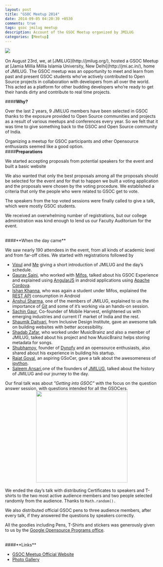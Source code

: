 ```yaml
---
layout: post
title: "GSOC Meetup 2014"
date: 2014-09-05 04:20:39 +0530
comments: true
tags: gsoc jmilug meetup 
description: Account of the GSOC Meetup organized by JMILUG
categories: [Meetup]
---
```

<img src="https://lh3.googleusercontent.com/e2fih0IuM8f-R7zU5rhRsdQx2DY8T_izv8XnDl3yRyAGZPMxo8QimbtUty0_U3b1HqsSfNk7Ts70lkZV9nADD65cTXw3sC8FhJKk6TPzw4kBHpIjPRmcMwkSseqM_5FFnPUm1tybTMD-Jp8O_LVfhAVccNbWnKwqIH24-Nupobe8C-qa8SfW3LSH3QrfrDiSzcy-OGq-VJmItUzzB0OKzoiGBzMEs0s23LDwtK-anp3r2plwmXsC55UYG7QeqW794LAl_tC6fWiObFrTMRNFAPRR0aJN4F5C438X8gnoWs27TJQEOHjEMIx1ONmBKhPtWAeLgjcIivKAQfwjCUzMepMYMepBLXSW3h1FIyW1GXZK7j0J244UTjJ42hfnmTawIvr1DD7zX8tLJxEf9x_E8VYIogAKywJweEzN100W9rW-KjpbsY4mLTPBAfaBoyIatMocLZGi1RtXF1y8gHQAdNOC9E3vnwFAxey2Lw30l1cSnPw8YYBHZecjekuvR0LwAlq0Lpo8nTsSsZU6blgXFFd1kg8Wd7ybr9WzuXlpdSOD6VEiD85_fFErPSoYsfSRJzn_N1J3P7T53hNBERYpx92D_D0R1YRGbVGx07gds_dnO_uiOrD_ujwedi1ucvWexIoIPgzmDZLOTbyKHeQtZwDZM-GNeqpriCYuaaInqQ=h450-no" style="display:block;margin:auto;">
<br>
On August 23rd, we, at [JMILUG](http://jmilug.org/), hosted a GSOC Meetup at [Jamia Millia Millia Islamia University, New Delhi](http://jmi.ac.in/), home of JMILUG. The GSOC meetup was an opportunity to meet and learn from past and present GSOC students who’ve actively contributed to Open Source projects in collaboration with developers from all over the world.
<!--more-->
This acted as a platform for other budding developers who’re ready to get their hands dirty and contribute to real time projects.

####**Why?**

Over the last 2 years, 9 JMILUG members have been selected in GSOC thanks to the exposure provided to Open Source communities and projects as a result of various meetups and conferences every year. So we felt that it was time to give something back to the GSOC and Open Source community of India.

Organizing a meetup for GSOC participants and other Opensource enthusiasts seemed like a good option.
<br>
####**Preparations**

We started accepting proposals from potential speakers for the event and built a basic website

We also wanted that only the best proposals among all the proposals should be selected for the event and for that to happen we built a voting application and the proposals were chosen by the voting procedure. We established a criteria that only the people who were related to GSOC get to vote.

The speakers from the top voted sessions were finally called to give a talk, which were mostly GSOC students.

We received an overwhelming number of registrations, but our college administration was kind enough to lend us our Faculty Auditorium for the event.

<br>
####**When the day came**

We saw nearly 190 attendees in the event, from all kinds of academic level and from far-off cities. We started with registrations followed by

- [Vipul](http://vipulnayyar.com/) and [Me](http://gleek.github.io/about) giving a short introduction of JMILUG and the day’s schedule.
- [Gaurav Saini](http://gauravsaini.me/), who worked with [Mifos](https://mifos.org/), talked about his GSOC Experience and explained using [AngularJS](http://angularjs.org/) in android applications using [Apache Cordova](http://cordova.apache.org/).
- [Ishan Khanna](http://www.ishankhanna.in/), who was again a student under Mifos, explained the [REST API](http://en.wikipedia.org/wiki/Representational_state_transfer) consumption in Android
- [Anshul Sharma](https://www.linkedin.com/pub/anshul-sharma/31/250/737), one of the members of JMILUG, explained to us the importance of [Git](http://git-scm.com/) and some of it’s working via an hands-on session.
- [Sachin Gaur](http://www.mixorg.com/author/sachin_gaur/), Co-founder of Mobile Harvest, enlightened us with emerging industries and current IT market of India and the rest.
- [Shaumik Daityari](https://github.com/sdaityari), from Inclusive Design Institute, gave an awesome talk on building websites with better accessibility.
- [Shadab Zafar](http://dufferzafar.github.io/), who worked under MusicBrainz and also a member of JMILUG, talked about his project and how MusicBrainz helps storing metadata for songs.
- [Shubhamoy](http://www.shubhamoy.com/), founder of [Dynofy](http://dynofy.com/) and an opensource enthusiasts, also shared about his experience in building his startup.
- [Rajat Goyal](https://www.facebook.com/rajat93), an aspiring GSoCer, gave a talk about the awesomeness of [ipython](http://ipython.org/).
- [Saleem Ansari](http://tuxdna.in/),one of the founders of [JMILUG](http://jmilug.org/), talked about the history of JMILUG and our journey to the day.

Our final talk was about *"Getting into GSOC"* with the focus on the question answer session, with questions intended for all the GSOCers.
<img src="https://lh3.googleusercontent.com/7zdU5CSwB9s2B22FAPmpqohXF4kDOI9GrLWDIjLEnsCuNUrzbRUsC2kqNow6OuCFuykhd2Suy3p0JfWrfH12Gj2rX4volzOP2HCuFG6Orje4eQHMk_-3BmFr80UWjFTzhpmmd3qA0iYkaUnyhX3PIxUuIgfxeTjHxNHKQf46DMVY4OV_oZ9eV5pPBY4VdBhzfsjPRnFkuSPo8-kuAT1dMPubwTBB8HUekm3GgPR24vHkllmFVcaSFBwrZpmEcSl1_xvsr_U4x7KHw7MOfYQT-0TOb8KIJzi30IfWBIiUUSShyMj-20-oUGs3u2go7qLn8AaLVqWUr3TIZl4eO_rqnehMtjZFj9WTdH-F-aWn3XGlDD2W7iIjAJ3-WTqNmhv6YYrcvAgM_YRXGQznbn8UBEklLy7TkmTyJ-Ypy76N9zt6on-qVFFU24Zcdsn0Vp3w1hDtfjD3fvt6uilTCLbGMn7sOFeUeHMRvWm1-DbYIQ2yFryvZa8kB7Tobzmyw2Dn2QH8CqjiELfoGYgFD6rSQjpV4Wrf0aF-gHHRDCfCYFKljfapTp6AFzYJfICjSGoQblf8dZDfnmEAayQFSAd05G2A299dpH_GCC06y4h2bIUy_UPI88gjprtSrM3JjEp4tpWm8MXv9A2dXI2YdfyPt3gPMpgUfjw4nmdav8VHTA=s500" style="display:block;margin:auto; height:300px;">
<br>
We ended the day’s talk with distributing Certificates to speakers and T-shirts to the two most active audience members and two people selected randomly from the audience. Thanks to `Math.random().`

We also distributed official GSOC pens to three audience members, after every talk, if they answered the questions by speakers correctly.

All the goodies including Pens, T-Shirts and stickers was generously given to us by the [Google Opensource Programs office](https://developers.google.com/open-source/).

<br>
####**Links**

- [GSOC Meetup Official Website](http://gsoc.jmilug.org/)
- [Photo Gallery](https://www.facebook.com/vipulnayyar/albums/10201552533654531/)
